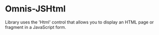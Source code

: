 # Omnis-JSHtml
Library uses the 'Html' control that allows you to display an HTML page or fragment in a JavaScript form.
